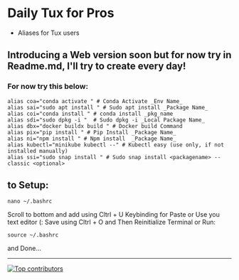 # Daily Tux for Pros
- Aliases for Tux users

## Introducing a Web version soon but for now try in Readme.md, I'll try to create every day!
### For now try this below:

```shell
alias coa="conda activate " # Conda Activate _Env Name_
alias sai="sudo apt install " # Sudo apt install _Package Name_
alias coi="conda install " # conda install _pkg_name
alias sdi="sudo dpkg -i "  # Sudo dpkg -i _Local Package Name_
alias dbx="docker buildx build " # Docker build Command
alias pix="pip install " # Pip Install _Package Name_
alias ni="npm install " # Npm install  _Package Name_
alias kubectl="minikube kubectl --" # Kubectl easy (use only, if not installed manually)
alias ssi="sudo snap install " # Sudo snap install <packagename> --classic <optional>
```

## to Setup:
```shell
nano ~/.bashrc
```

Scroll to bottom and add using Cltrl + U Keybinding for Paste or Use you text editor (:
Save using Cltrl + O and Then Reinitialize Terminal or Run:
```shell
source ~/.bashrc
```

and Done...

---

[![Top contributors](https://images.repography.com/33870837/AbrahimZaman360/langchain-chat/top-contributors/psx_0Ogbm3QLLE-h60sHDJ7NCMkq4_cSDLi1ZKdoKLc/91hNxN0VMyxPjacv8qZ4Ghx2ovtpa2rA53T344qdrC4_table.svg)](https://github.com/AbrahimZaman360/langchain-chat/graphs/contributors)
